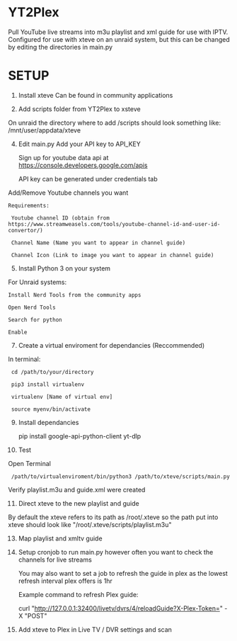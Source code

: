 # YT2Plex
Pull YouTube live streams into m3u playlist and xml guide for use with IPTV.  Configured for use with xteve on an unraid system, but this can be changed by editing the directories in main.py

# SETUP

1. Install xteve
  Can be found in community applications

2. Add scripts folder from YT2Plex to xsteve

  On unraid the directory where to add /scripts should look something like:
    /mnt/user/appdata/xteve

4. Edit main.py
  Add your API key to API_KEY

   Sign up for youtube data api at https://console.developers.google.com/apis

   API key can be generated under credentials tab

  Add/Remove Youtube channels you want
    
    Requirements:
     
     Youtube channel ID (obtain from https://www.streamweasels.com/tools/youtube-channel-id-and-user-id-convertor/)
     
     Channel Name (Name you want to appear in channel guide)
     
     Channel Icon (Link to image you want to appear in channel guide)

5. Install Python 3 on your system

  For Unraid systems:
    
    Install Nerd Tools from the community apps
    
    Open Nerd Tools
    
    Search for python
    
    Enable

7. Create a virtual enviroment for dependancies (Reccommended)

  In terminal:
     
     cd /path/to/your/directory

     pip3 install virtualenv

     virtualenv [Name of virtual env]

     source myenv/bin/activate

9. Install dependancies

   pip install google-api-python-client yt-dlp

11. Test

  Open Terminal
     
     /path/to/virtualenviroment/bin/python3 /path/to/xteve/scripts/main.py

   Verify playlist.m3u and guide.xml were created

11. Direct xteve to the new playlist and guide

  By default the xteve refers to its path as /root/.xteve so the path put into xteve should look like "/root/.xteve/scripts/playlist.m3u"

13. Map playlist and xmltv guide

14. Setup cronjob to run main.py however often you want to check the channels for live streams

    You may also want to set a job to refresh the guide in plex as the lowest refresh interval plex offers is 1hr

      Example command to refresh Plex guide:

      curl "http://127.0.0.1:32400/livetv/dvrs/4/reloadGuide?X-Plex-Token=<insert-plex-token-here>" -X "POST"

16. Add xteve to Plex in Live TV / DVR settings and scan
